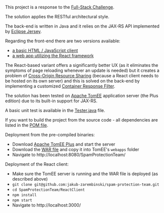 This project is a response to the [Full-Stack Challenge](https://github.com/morkro/coding-challenge).

The solution applies the RESTful architectural style.

The back-end is written in Java and it relies on the JAX-RS API implemented by [Eclipse Jersey](https://eclipse-ee4j.github.io/jersey/).

Regarding the front-end there are two versions available:
* [a basic HTML / JavaScript client](https://github.com/jakub-zarembinski/spam-protection-team/blob/master/WebContent/index.html)
* [a web app utilizing the React framework](https://github.com/jakub-zarembinski/spam-protection-team/tree/master/ReactClient)

The React-based variant offers a significantly better UX (as it eliminates the symptoms of page reloading whenever an update is needed) but it creates a problem of [Cross-Origin Resource Sharing](https://developer.mozilla.org/en-US/docs/Web/HTTP/CORS) (because a React client needs to be hosted on its own server) and this is solved on the back-end by implementing a customized [Container Response Filter](https://github.com/jakub-zarembinski/spam-protection-team/blob/master/src/ai/sygnet/spt/CORSFilter.java).

The solution has been tested on [Apache TomEE](https://tomee.apache.org/) application server (the Plus edition) due to its built-in support for JAX-RS.

A basic unit test is available in the [Tester.java](https://github.com/jakub-zarembinski/spam-protection-team/blob/master/test/ai/sygnet/spt/Tester.java) file.

If you want to build the project from the source code - all dependencies are listed in the [POM file](https://github.com/jakub-zarembinski/spam-protection-team/blob/master/pom.xml).

Deployment from the pre-compiled binaries:
* Download [Apache TomEE Plus](https://tomee.apache.org/download-ng.html) and start the server
* Download the [WAR file](https://github.com/jakub-zarembinski/spam-protection-team/blob/master/bin/SpamProtectionTeam.war) and copy it into TomEE's `webapps` folder
* Navigate to http://localhost:8080/SpamProtectionTeam/

Deployment of the React client:
* Make sure the TomEE server is running and the WAR file is deployed (as described above)
* `git clone git@github.com:jakub-zarembinski/spam-protection-team.git`
* `cd SpamProtectionTeam/ReactClient`
* `npm install`
* `npm start`
* Navigate to http://localhost:3000/